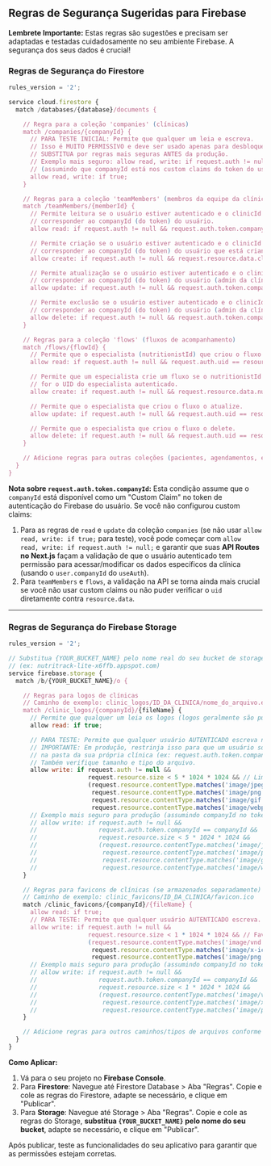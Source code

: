 ## Regras de Segurança Sugeridas para Firebase

**Lembrete Importante:** Estas regras são sugestões e precisam ser adaptadas e testadas cuidadosamente no seu ambiente Firebase. A segurança dos seus dados é crucial!

### Regras de Segurança do Firestore

```javascript
rules_version = '2';

service cloud.firestore {
  match /databases/{database}/documents {

    // Regra para a coleção 'companies' (clínicas)
    match /companies/{companyId} {
      // PARA TESTE INICIAL: Permite que qualquer um leia e escreva.
      // Isso é MUITO PERMISSIVO e deve ser usado apenas para desbloquear o desenvolvimento.
      // SUBSTITUA por regras mais seguras ANTES da produção.
      // Exemplo mais seguro: allow read, write: if request.auth != null && request.auth.token.companyId == companyId;
      // (assumindo que companyId está nos custom claims do token do usuário)
      allow read, write: if true;
    }

    // Regras para a coleção 'teamMembers' (membros da equipe da clínica)
    match /teamMembers/{memberId} {
      // Permite leitura se o usuário estiver autenticado e o clinicId do membro
      // corresponder ao companyId (do token) do usuário.
      allow read: if request.auth != null && request.auth.token.companyId == resource.data.clinicId;

      // Permite criação se o usuário estiver autenticado e o clinicId do novo membro
      // corresponder ao companyId (do token) do usuário que está criando (admin da clínica).
      allow create: if request.auth != null && request.resource.data.clinicId == request.auth.token.companyId;

      // Permite atualização se o usuário estiver autenticado e o clinicId do membro
      // corresponder ao companyId (do token) do usuário (admin da clínica).
      allow update: if request.auth != null && request.auth.token.companyId == resource.data.clinicId;

      // Permite exclusão se o usuário estiver autenticado e o clinicId do membro
      // corresponder ao companyId (do token) do usuário (admin da clínica).
      allow delete: if request.auth != null && request.auth.token.companyId == resource.data.clinicId;
    }

    // Regras para a coleção 'flows' (fluxos de acompanhamento)
    match /flows/{flowId} {
      // Permite que o especialista (nutritionistId) que criou o fluxo o leia.
      allow read: if request.auth != null && request.auth.uid == resource.data.nutritionistId;

      // Permite que um especialista crie um fluxo se o nutritionistId do novo fluxo
      // for o UID do especialista autenticado.
      allow create: if request.auth != null && request.resource.data.nutritionistId == request.auth.uid;

      // Permite que o especialista que criou o fluxo o atualize.
      allow update: if request.auth != null && request.auth.uid == resource.data.nutritionistId;

      // Permite que o especialista que criou o fluxo o delete.
      allow delete: if request.auth != null && request.auth.uid == resource.data.nutritionistId;
    }

    // Adicione regras para outras coleções (pacientes, agendamentos, etc.) aqui.
  }
}
```

**Nota sobre `request.auth.token.companyId`:**
Esta condição assume que o `companyId` está disponível como um "Custom Claim" no token de autenticação do Firebase do usuário. Se você não configurou custom claims:
1.  Para as regras de `read` e `update` da coleção `companies` (se não usar `allow read, write: if true;` para teste), você pode começar com `allow read, write: if request.auth != null;` e garantir que suas **API Routes no Next.js** façam a validação de que o usuário autenticado tem permissão para acessar/modificar os dados específicos da clínica (usando o `user.companyId` do `useAuth`).
2.  Para `teamMembers` e `flows`, a validação na API se torna ainda mais crucial se você não usar custom claims ou não puder verificar o `uid` diretamente contra `resource.data`.

---

### Regras de Segurança do Firebase Storage

```javascript
rules_version = '2';

// Substitua {YOUR_BUCKET_NAME} pelo nome real do seu bucket de storage
// (ex: nutritrack-lite-x6ffb.appspot.com)
service firebase.storage {
  match /b/{YOUR_BUCKET_NAME}/o {

    // Regras para logos de clínicas
    // Caminho de exemplo: clinic_logos/ID_DA_CLINICA/nome_do_arquivo.ext
    match /clinic_logos/{companyId}/{fileName} {
      // Permite que qualquer um leia os logos (logos geralmente são públicos).
      allow read: if true;

      // PARA TESTE: Permite que qualquer usuário AUTENTICADO escreva na pasta de qualquer clínica.
      // IMPORTANTE: Em produção, restrinja isso para que um usuário só possa escrever
      // na pasta da sua própria clínica (ex: request.auth.token.companyId == companyId).
      // Também verifique tamanho e tipo do arquivo.
      allow write: if request.auth != null &&
                      request.resource.size < 5 * 1024 * 1024 && // Limite de 5MB
                      (request.resource.contentType.matches('image/jpeg') ||
                       request.resource.contentType.matches('image/png') ||
                       request.resource.contentType.matches('image/gif') ||
                       request.resource.contentType.matches('image/webp'));
      // Exemplo mais seguro para produção (assumindo companyId no token):
      // allow write: if request.auth != null &&
      //                 request.auth.token.companyId == companyId &&
      //                 request.resource.size < 5 * 1024 * 1024 &&
      //                 (request.resource.contentType.matches('image/jpeg') ||
      //                  request.resource.contentType.matches('image/png') ||
      //                  request.resource.contentType.matches('image/gif') ||
      //                  request.resource.contentType.matches('image/webp'));
    }

    // Regras para favicons de clínicas (se armazenados separadamente)
    // Caminho de exemplo: clinic_favicons/ID_DA_CLINICA/favicon.ico
    match /clinic_favicons/{companyId}/{fileName} {
      allow read: if true;
      // PARA TESTE: Permite que qualquer usuário AUTENTICADO escreva.
      allow write: if request.auth != null &&
                      request.resource.size < 1 * 1024 * 1024 && // Favicons são menores
                      (request.resource.contentType.matches('image/vnd.microsoft.icon') ||
                       request.resource.contentType.matches('image/x-icon') ||
                       request.resource.contentType.matches('image/png'));
      // Exemplo mais seguro para produção (assumindo companyId no token):
      // allow write: if request.auth != null &&
      //                 request.auth.token.companyId == companyId &&
      //                 request.resource.size < 1 * 1024 * 1024 && 
      //                 (request.resource.contentType.matches('image/vnd.microsoft.icon') ||
      //                  request.resource.contentType.matches('image/x-icon') ||
      //                  request.resource.contentType.matches('image/png'));
    }

    // Adicione regras para outros caminhos/tipos de arquivos conforme necessário.
  }
}
```

**Como Aplicar:**
1.  Vá para o seu projeto no **Firebase Console**.
2.  Para **Firestore**: Navegue até Firestore Database > Aba "Regras". Copie e cole as regras do Firestore, adapte se necessário, e clique em "Publicar".
3.  Para **Storage**: Navegue até Storage > Aba "Regras". Copie e cole as regras do Storage, **substitua `{YOUR_BUCKET_NAME}` pelo nome do seu bucket**, adapte se necessário, e clique em "Publicar".

Após publicar, teste as funcionalidades do seu aplicativo para garantir que as permissões estejam corretas.
    
    

